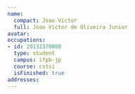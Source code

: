 ```yaml
---
name:
  compact: Joao Victor
  full: Joao Victor de Oliveira Junior
avatar:
occupations:
- id: 20132370080
  type: student
  campus: ifpb-jp
  course: cstsi
  isFinished: true
addresses:
---
```

